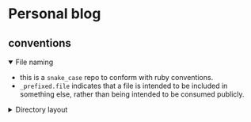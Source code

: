 # Personal blog
## conventions

<details open><summary>File naming</summary>

- this is a `snake_case` repo to conform with ruby conventions.
- `_prefixed.file` indicates that a file is intended to be included in something else, rather than being intended to be consumed publicly.

</details>


<details><summary>Directory layout</summary>

[[jekyll docs]](https://jekyllrb.com/docs/structure/)

This blog follows a _mostly_ standard jekyll layout.

<details open><summary>What the jekyll docs suggest</summary>

```
.
├── _config.yml
├── _includes/*
├── _layouts/*
├── _sass/_*.s?css
├── styles/*.s?css
├── _data/*.(yml|csv)
├── _drafts
├── _posts/YYYY-MM-DD-title.md
├── _site
└── index.html
```

</details>

<details open><summary>Structure of this repo</summary>

```
  .
+ ├── README.md  # <- you are here
  |
  ├── _config.yml
  ├── _data/*.(yml|csv)
+ ├── _images/*.(png|jpg|webp|svg)
  ├── _includes/*
  ├── _layouts/*
+ ├── _sass/_*.scss
+ ├── styles/*.scss
  ├── pages/*.(html|md)
+ ├── content
+ │   ├── _drafts/*.md
+ │   ├── _posts/YYYY-MM-DD-title.md
+ │   └── _*/* # other collections
  ├── _site/* # the built site
  |
  |   # automation
+ ├── Dockerfile
+ ├── scripts
+ │   ├── _*.sh # partials to be included in other scripts
+ │   └── *.sh  # a command automating a common task
  |
  |   # dependency management
  ├── Gemfile          # \
  ├── Gemfile.lock     #  } ruby artefacts
+ ├── vendor/bundle/** # /
  |
+ ├── src/**/*      # JS-managed files
+ ├── package.json     # \
+ ├── node_modules/**  #  } javascript artefacts
+ └── yarn.lock        # /
```

</details>

Of note:
- I'm using a `Dockerfile` as a thin wrapper around the [`jekyll/jekyll:latest` docker image](https://hub.docker.com/r/jekyll/jekyll/tags). The image pins the jekyll version and stabilizes my ruby and node environments.
- all automation tasks are to be run on the CLI through `yarn run $script_name`, which is a call through `bash scripts/_docker.sh <...command>`.
- I've used a custom collections directory, `/collections`, to gather my

</details>


<!--
<details open><summary></summary>
</details>
-->
